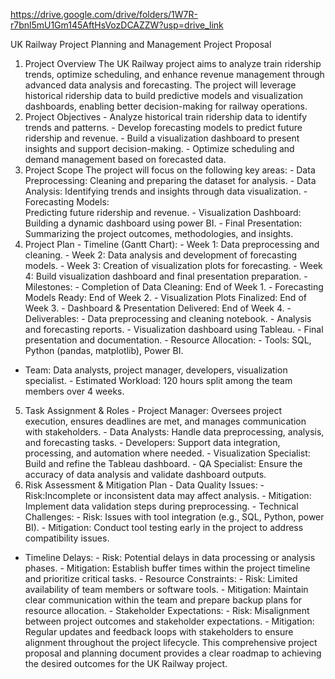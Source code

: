https://drive.google.com/drive/folders/1W7R-r7bnl5mU1Gm145AftHsVozDCAZZW?usp=drive_link

UK Railway Project Planning and Management 
Project Proposal 
1. Project Overview 
The UK Railway project aims to analyze train ridership trends, optimize scheduling, and 
enhance revenue management through advanced data analysis and forecasting. The 
project will leverage historical ridership data to build predictive models and visualization 
dashboards, enabling better decision-making for railway operations. 
2. Project Objectives - Analyze historical train ridership data to identify trends and patterns. - Develop forecasting models to predict future ridership and revenue. - Build a visualization dashboard to present insights and support decision-making. - Optimize scheduling and demand management based on forecasted data. 
3. Project Scope 
The project will focus on the following key areas: - Data Preprocessing: 
Cleaning and preparing the dataset for analysis. - Data Analysis: 
Identifying trends and insights through data visualization. - Forecasting Models:  
Predicting future ridership and revenue. - Visualization Dashboard: Building a dynamic dashboard using power BI. - Final Presentation: Summarizing the project outcomes, methodologies, and insights. 
4. Project Plan - Timeline (Gantt Chart): - Week 1: 
Data preprocessing and cleaning. - Week 2: 
Data analysis and development of forecasting models. - Week 3: 
Creation of visualization plots for forecasting. - Week 4: 
Build visualization dashboard and final presentation preparation. - Milestones: - Completion of Data Cleaning: End of Week 1. - Forecasting Models Ready: End of Week 2. - Visualization Plots Finalized: End of Week 3. - Dashboard & Presentation Delivered: 
End of Week 4. - Deliverables: - Data preprocessing and cleaning notebook. - Analysis and forecasting reports. - Visualization dashboard using Tableau. - Final presentation and documentation. - Resource Allocation: - Tools: SQL, Python (pandas, matplotlib), Power BI. 
- Team: Data analysts, project manager, developers, visualization specialist. - Estimated Workload: 120 hours split among the team members over 4 weeks. 
5. Task Assignment & Roles - Project Manager: Oversees project execution, ensures deadlines are met, and manages 
communication with stakeholders. - Data Analysts: 
Handle data preprocessing, analysis, and forecasting tasks. - Developers: 
Support data integration, processing, and automation where needed. - Visualization Specialist: 
Build and refine the Tableau dashboard. - QA Specialist: 
Ensure the accuracy of data analysis and validate dashboard outputs. 
6. Risk Assessment & Mitigation Plan - Data Quality Issues: - Risk:Incomplete or inconsistent data may affect analysis. - Mitigation: 
Implement data validation steps during preprocessing. - Technical Challenges: - Risk: 
Issues with tool integration (e.g., SQL, Python, power BI). - Mitigation: 
Conduct tool testing early in the project to address compatibility issues. 
- Timeline Delays: - Risk: 
Potential delays in data processing or analysis phases. - Mitigation: 
Establish buffer times within the project timeline and prioritize critical tasks. - Resource Constraints: - Risk: 
Limited availability of team members or software tools. - Mitigation: 
Maintain clear communication within the team and prepare backup plans for resource 
allocation. - Stakeholder Expectations: - Risk: 
Misalignment between project outcomes and stakeholder expectations. - Mitigation: 
Regular updates and feedback loops with stakeholders to ensure alignment throughout the 
project lifecycle. 
This comprehensive project proposal and planning document provides a clear roadmap to 
achieving the desired outcomes for the UK Railway project.


